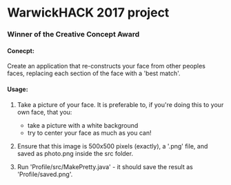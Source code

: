 # WarwickHACK 2017 project

### Winner of the Creative Concept Award

#### Conecpt:
Create an application that re-constructs your face from other peoples faces, replacing each section of the face with a 'best match'.

#### Usage:
1. Take a picture of your face. It is preferable to, if you're doing this to your own face, that you:
   - take a picture with a white background
   - try to center your face as much as you can!
 
1. Ensure that this image is 500x500 pixels (exactly), a '.png' file, and saved as photo.png inside the src folder.

1. Run 'Profile/src/MakePretty.java' - it should save the result as 'Profile/saved.png'.
